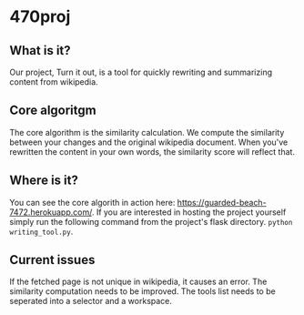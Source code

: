 470proj
=======

What is it?
----------

Our project, Turn it out, is a tool for quickly rewriting and summarizing 
content from wikipedia.


Core algoritgm
--------
The core algorithm is the similarity calculation. We compute the similarity
between your changes and the original wikipedia document. When you've rewritten
the content in your own words, the similarity score will reflect that.


Where is it?
------
You can see the core algorith in action here: https://guarded-beach-7472.herokuapp.com/. If you are interested in hosting the project yourself simply run the following command from the project's flask directory. `python writing_tool.py`.


Current issues
---------
If the fetched page is not unique in wikipedia, it causes an error. 
The similarity computation needs to be improved.
The tools list needs to be seperated into a selector and a workspace.
